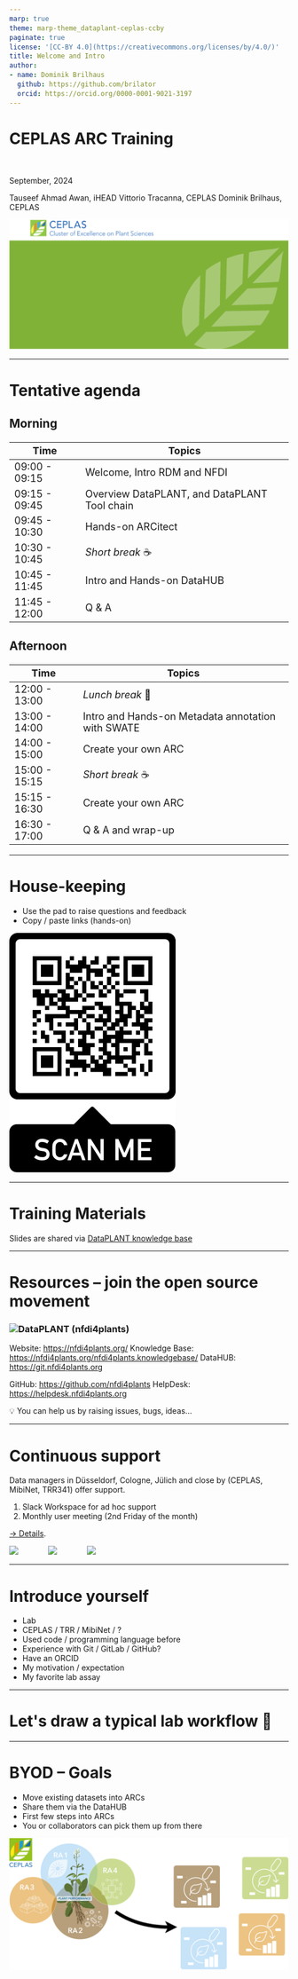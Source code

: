 ```yaml
---
marp: true
theme: marp-theme_dataplant-ceplas-ccby
paginate: true
license: '[CC-BY 4.0](https://creativecommons.org/licenses/by/4.0/)'
title: Welcome and Intro
author:
- name: Dominik Brilhaus
  github: https://github.com/brilator
  orcid: https://orcid.org/0000-0001-9021-3197
---
```


<!-- 
TODO before final
- update agenda

-->

# CEPLAS ARC Training

<!--  _color: white; -->
<!-- _paginate: false -->
<style scoped>section {background: none; background-color: white;}</style>

<br>

September, 2024

Tauseef Ahmad Awan, iHEAD
Vittorio Tracanna, CEPLAS
Dominik Brilhaus, CEPLAS

![bg fit](./../../../img/background_title_ceplas.drawio.svg)

---

# Tentative agenda

<div class="two-columns" style="font-size: 18px">
<div class="columns-left">

### Morning

Time | Topics
-------- | --------
09:00 - 09:15 | Welcome, Intro RDM and NFDI
09:15 - 09:45 | Overview DataPLANT, and DataPLANT Tool chain
09:45 - 10:30 | Hands-on ARCitect
10:30 - 10:45 | *Short break* :coffee:
10:45 - 11:45 | Intro and Hands-on DataHUB
11:45 - 12:00 | Q & A

</div>

<div class="columns-right">

### Afternoon

Time | Topics
-------- | --------
12:00 - 13:00 | *Lunch break* :pizza:
13:00 - 14:00 | Intro and Hands-on Metadata annotation with SWATE
14:00 - 15:00 | Create your own ARC
15:00 - 15:15 | *Short break* :coffee:
15:15 - 16:30 | Create your own ARC
16:30 - 17:00 | Q & A and wrap-up

</div>
</div>

---

# House-keeping

<div class="two-columns">
  <div>

  - Use the pad to raise questions and feedback
  - Copy / paste links (hands-on)

  </div>

  <div>
  <a href="https://pad.hhu.de/8bwBC7pyRL2tFFOWMQzm1Q?both" target="_blank"> <img src="./qr-code-pad.png"></a>
  </div>
</div>

---

# Training Materials

Slides are shared via [DataPLANT knowledge base](https://nfdi4plants.org/nfdi4plants.knowledgebase/docs/teaching-materials/events-2024/2024-04-03_CEPLAS-ARC-Trainings/)

---

# Resources &ndash; join the open source movement

### <img align="left" style="height:35px" src='https://raw.githubusercontent.com/nfdi4plants/Branding/7e7d442aafeaa767b9c14a63a16e459dadcbdaaf/logos/DataPLANT/DataPLANT_logo_minimal_rounded_bg_darkblue.svg'/> DataPLANT (nfdi4plants)

Website: <a href="https://nfdi4plants.org/" target="_blank">https://nfdi4plants.org/</a>
Knowledge Base: <a href="https://nfdi4plants.org/nfdi4plants.knowledgebase/" target="_blank">https://nfdi4plants.org/nfdi4plants.knowledgebase/</a>
DataHUB: <a href="https://git.nfdi4plants.org" target="_blank">https://git.nfdi4plants.org</a>

GitHub: <a href="https://github.com/nfdi4plants" target="_blank">https://github.com/nfdi4plants</a>
HelpDesk: <a href="https://helpdesk.nfdi4plants.org" target="_blank">https://helpdesk.nfdi4plants.org</a>

:bulb: You can help us by raising issues, bugs, ideas...

---

# Continuous support

Data managers in Düsseldorf, Cologne, Jülich and close by (CEPLAS, MibiNet, TRR341) offer support.

1. Slack Workspace for ad hoc support
2. Monthly user meeting (2nd Friday of the month)

[&rarr; Details](https://nfdi4plants.org/nfdi4plants.knowledgebase/docs/teaching-materials/disseminations/ARC-user-support_HHU-Uoc-FZJ/arc-user-support.html).

<div>
  <img style="height:40px;margin-right:50px" src='https://www.ceplas.eu/typo3conf/ext/fksitepackage/Resources/Public/Images/CEPLAS-Logo.svg'/>
  <img style="height:100px;margin-right:50px" src='https://trr341.uni-koeln.de/sites/crc_trr_341/TRR341_logo.png'/>
  <img style="height:70px;margin-right:50px" src='https://www.sfb1535.hhu.de/fileadmin/redaktion/Fakultaeten/Mathematisch-Naturwissenschaftliche_Fakultaet/Biologie/SFB1535/Bilder/MibiNet.png'/>
</div>

---

# Introduce yourself

- Lab
- CEPLAS / TRR / MibiNet / ?
- Used code / programming language before
- Experience with Git / GitLab / GitHub?
- Have an ORCID
- My motivation / expectation
- My favorite lab assay

---

# Let's draw a typical lab workflow :pencil:

---

# BYOD &ndash; Goals

- Move existing datasets into ARCs
- Share them via the DataHUB
- First few steps into ARCs
- You or collaborators can pick them up from there

![bg right w:500](./../../../img/ceplas-ARCs.drawio.svg)
